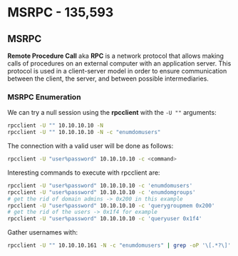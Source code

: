 # MSRPC - 135,593

## MSRPC

**Remote Procedure Call** aka **RPC** is a network protocol that allows making calls of procedures on an external computer with an application server. This protocol is used in a client-server model in order to ensure communication between the client, the server, and between possible intermediaries.

### MSRPC Enumeration

We can try a null session using the **rpcclient** with the `-U ""` arguments:

```bash
rpcclient -U "" 10.10.10.10 -N
rpcclient -U "" 10.10.10.10 -N -c "enumdomusers"
```

The connection with a valid user will be done as follows:

```bash
rpcclient -U "user%password" 10.10.10.10 -c <command>
```

Interesting commands to execute with rpcclient are:

```bash
rpcclient -U "user%password" 10.10.10.10 -c 'enumdomusers'
rpcclient -U "user%password" 10.10.10.10 -c 'enumdomgroups'
# get the rid of domain admins -> 0x200 in this example
rpcclient -U "user%password" 10.10.10.10 -c 'querygroupmem 0x200'
# get the rid of the users -> 0x1f4 for example
rpcclient -U "user%password" 10.10.10.10 -c 'queryuser 0x1f4'
```

Gather usernames with:

```bash
rpcclient -U "" 10.10.10.161 -N -c "enumdomusers" | grep -oP '\[.*?\]' | grep "0x" -v | tr -d '[]' > users.txt
```

